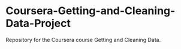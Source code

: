 # Coursera-Getting-and-Cleaning-Data-Project
Repository for the Coursera course Getting and Cleaning Data.
